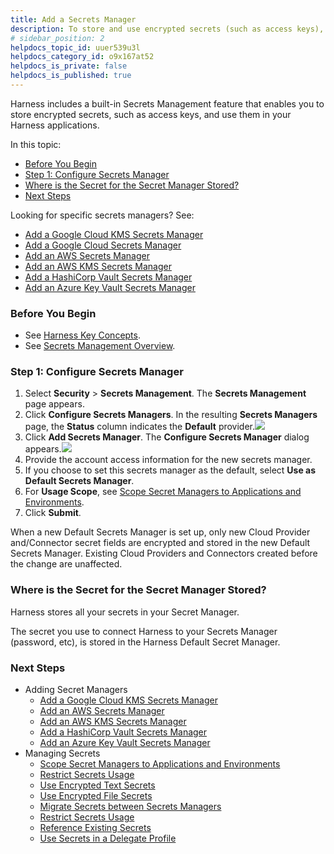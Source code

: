 ```yaml
---
title: Add a Secrets Manager
description: To store and use encrypted secrets (such as access keys), your options include the built-in Harness Secrets Manager, AWS KMS, Google Cloud KMS, HashiCorp Vault, Azure Key Vault, CyberArk, and SSH via Kerberos.
# sidebar_position: 2
helpdocs_topic_id: uuer539u3l
helpdocs_category_id: o9x167at52
helpdocs_is_private: false
helpdocs_is_published: true
---
```


Harness includes a built-in Secrets Management feature that enables you to store encrypted secrets, such as access keys, and use them in your Harness applications.

In this topic:

* [Before You Begin](#before_you_begin)
* [Step 1: Configure Secrets Manager](#step_1_configure_secrets_manager)
* [Where is the Secret for the Secret Manager Stored?](#where_is_the_secret_for_the_secret_manager_stored)
* [Next Steps](#next_steps)

Looking for specific secrets managers? See:

* [Add a Google Cloud KMS Secrets Manager](/article/avo98eldl0-add-a-google-cloud-kms-secrets-manager)
* [Add a Google Cloud Secrets Manager](/article/t0rj3ze6ui-add-a-google-cloud-secrets-manager)
* [Add an AWS Secrets Manager](/article/otkxijqoa6-add-an-aws-secrets-manager)
* [Add an AWS KMS Secrets Manager](/article/qj4psb5vsf-add-an-aws-kms-secrets-manager)
* [Add a HashiCorp Vault Secrets Manager](/article/am3dmoxywy-add-a-hashi-corp-vault-secrets-manager)
* [Add an Azure Key Vault Secrets Manager](/article/2nv0gy1wnh-azure-key-vault)

### Before You Begin

* See [Harness Key Concepts](/article/4o7oqwih6h-harness-key-concepts).
* See [Secrets Management Overview](/article/au38zpufhr-secret-management).

### Step 1: Configure Secrets Manager

1. Select **Security** > **Secrets Management**. The **Secrets Management** page appears.
2. Click **Configure Secrets Managers**. In the resulting **Secrets Managers** page, the **Status** column indicates the **Default** provider.![](https://files.helpdocs.io/kw8ldg1itf/articles/uuer539u3l/1595260970175/default-sm.png)
3. Click **Add Secrets Manager**. The **Configure Secrets Manager** dialog appears.![](https://files.helpdocs.io/kw8ldg1itf/articles/q7fqo7wt73/1585269893376/image.png)
4. Provide the account access information for the new secrets manager.
5. If you choose to set this secrets manager as the default, select **Use as Default Secrets Manager**.
6. For **Usage Scope**, see [Scope Secret Managers to Applications and Environments](/article/e4ikpd00f6-scope-secret-managers-to-applications-and-environments).
7. Click **Submit**.

When a new Default Secrets Manager is set up, only new Cloud Provider and/Connector secret fields are encrypted and stored in the new Default Secrets Manager. Existing Cloud Providers and Connectors created before the change are unaffected.

### Where is the Secret for the Secret Manager Stored?

Harness stores all your secrets in your Secret Manager.

The secret you use to connect Harness to your Secrets Manager (password, etc), is stored in the Harness Default Secret Manager.

### Next Steps

* Adding Secret Managers
	+ [Add a Google Cloud KMS Secrets Manager](/article/avo98eldl0-add-a-google-cloud-kms-secrets-manager)
	+ [Add an AWS Secrets Manager](/article/otkxijqoa6-add-an-aws-secrets-manager)
	+ [Add an AWS KMS Secrets Manager](/article/qj4psb5vsf-add-an-aws-kms-secrets-manager)
	+ [Add a HashiCorp Vault Secrets Manager](/article/am3dmoxywy-add-a-hashi-corp-vault-secrets-manager)
	+ [Add an Azure Key Vault Secrets Manager](/article/2nv0gy1wnh-azure-key-vault)
* Managing Secrets
	+ [Scope Secret Managers to Applications and Environments](/article/e4ikpd00f6-scope-secret-managers-to-applications-and-environments)
	+ [Restrict Secrets Usage](/article/e5q9qcho4y-restrict-secrets-usage)
	+ [Use Encrypted Text Secrets](/article/ygyvp998mu-use-encrypted-text-secrets)
	+ [Use Encrypted File Secrets](/article/nt5vchhka4-use-encrypted-file-secrets)
	+ [Migrate Secrets between Secrets Managers](/article/prjsaaev0c-migrate-secrets-between-secrets-managers)
	+ [Restrict Secrets Usage](/article/e5q9qcho4y-restrict-secrets-usage)
	+ [Reference Existing Secrets](/article/cwp7rlauzn-reference-existing-secrets)
	+ [Use Secrets in a Delegate Profile](/article/imzgiz9h41-use-a-secret-in-a-delegate-profile)

